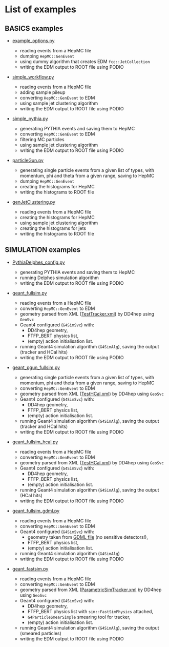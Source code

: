 List of examples
====

## BASICS examples

* [example_options.py](../Examples/options/example_options.py)
  * reading events from a HepMC file
  * dumping `HepMC::GenEvent`
  * using dummy algorithm that creates EDM `fcc::JetCollection`
  * writing the EDM output to ROOT file using PODIO

* [simple_workflow.py](../Examples/options/simple_workflow.py)
  * reading events from a HepMC file
  * adding sample pileup
  * converting `HepMC::GenEvent` to EDM
  * using sample jet clustering algorithm
  * writing the EDM output to ROOT file using PODIO

* [simple_pythia.py](../Examples/options/simple_pythia.py)
  * generating PYTHIA events and saving them to HepMC
  * converting `HepMC::GenEvent` to EDM
  * filtering MC particles
  * using sample jet clustering algorithm
  * writing the EDM output to ROOT file using PODIO

* [particleGun.py](../Generation/options/particleGun.py)
  * generating single particle events from a given list of types,
    with momentum, phi and theta from a given range,
    saving to HepMC
  * dumping `HepMC::GenEvent`
  * creating the histograms for HepMC
  * writing the histograms to ROOT file

* [genJetClustering.py](../Reconstruction/options/genJetClustering.py)
  * reading events from a HepMC file
  * creating the histograms for HepMC
  * using sample jet clustering algorithm
  * creating the histograms for jets
  * writing the histograms to ROOT file


## SIMULATION examples

* [PythiaDelphes_config.py](../Sim/SimDelphesInterface/options/PythiaDelphes_config.py)
  * generating PYTHIA events and saving them to HepMC
  * running Delphes simulation algorithm
  * writing the EDM output to ROOT file using PODIO

* [geant_fullsim.py](../Examples/options/geant_fullsim.py)
  * reading events from a HepMC file
  * converting `HepMC::GenEvent` to EDM
  * geometry parsed from XML ([TestTracker.xml](../DetectorDescription/Detectors/compact/TestTracker.xml)) by DD4hep using `GeoSvc`
  * Geant4 configured (`G4SimSvc`) with:
    * DD4hep geometry,
    * FTFP_BERT physics list,
    * (empty) action initialisation list.
  * running Geant4 simulation algorithm (`G4SimAlg`), saving the output (tracker and HCal hits)
  * writing the EDM output to ROOT file using PODIO

* [geant_pgun_fullsim.py](../Examples/options/geant_pgun_fullsim.py)
  * generating single particle events from a given list of types,
    with momentum, phi and theta from a given range,
    saving to HepMC
  * converting `HepMC::GenEvent` to EDM
  * geometry parsed from XML ([TestHCal.xml](../DetectorDescription/Detectors/compact/TestHCal.xml)) by DD4hep using `GeoSvc`
  * Geant4 configured (`G4SimSvc`) with:
    * DD4hep geometry,
    * FTFP_BERT physics list,
    * (empty) action initialisation list.
  * running Geant4 simulation algorithm (`G4SimAlg`), saving the output (tracker and HCal hits)
  * writing the EDM output to ROOT file using PODIO

* [geant_fullsim_hcal.py](../Sim/SimG4Components/tests/geant_fullsim_hcal.py)
  * reading events from a HepMC file
  * converting `HepMC::GenEvent` to EDM
  * geometry parsed from XML ([TestHCal.xml](../DetectorDescription/Detectors/compact/TestHCal.xml)) by DD4hep using `GeoSvc`
  * Geant4 configured (`G4SimSvc`) with:
    * DD4hep geometry,
    * FTFP_BERT physics list,
    * (empty) action initialisation list.
  * running Geant4 simulation algorithm (`G4SimAlg`), saving the output (HCal hits)
  * writing the EDM output to ROOT file using PODIO

* [geant_fullsim_gdml.py](../Sim/SimG4Components/tests/geant_fullsim_gdml.py)
  * reading events from a HepMC file
  * converting `HepMC::GenEvent` to EDM
  * Geant4 configured (`G4SimSvc`) with:
    * geometry taken from [GDML file](../Sim/SimG4Common/gdml/example.xml) (no sensitive detectors!),
    * FTFP_BERT physics list,
    * (empty) action initialisation list.
  * running Geant4 simulation algorithm (`G4SimAlg`)
  * writing the EDM output to ROOT file using PODIO

* [geant_fastsim.py](../Examples/options/geant_fastsim.py)
  * reading events from a HepMC file
  * converting `HepMC::GenEvent` to EDM
  * geometry parsed from XML ([ParametricSimTracker.xml](../DetectorDescription/Detectors/compact/ParametricSimTracker.xml) by DD4hep using `GeoSvc`
  * Geant4 configured (`G4SimSvc`) with:
    * DD4hep geometry,
    * FTFP_BERT physics list with `sim::FastSimPhysics` attached,
    * `G4ParticleSmearSimple` smearing tool for tracker,
    * (empty) action initialisation list.
  * running Geant4 simulation algorithm (`G4SimAlg`), saving the output (smeared particles)
  * writing the EDM output to ROOT file using PODIO
